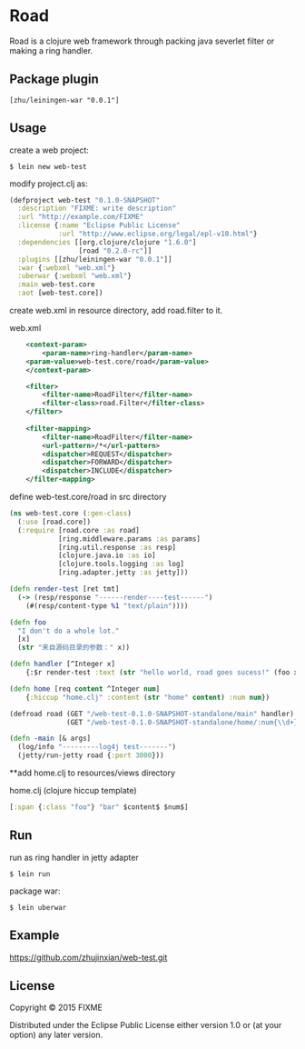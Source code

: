 # Road

Road is a clojure web framework through packing java severlet filter or making a ring handler. 

## Package plugin

    [zhu/leiningen-war "0.0.1"]

## Usage

create a web project:

    $ lein new web-test

modify project.clj as:

```clojure
(defproject web-test "0.1.0-SNAPSHOT"
  :description "FIXME: write description"
  :url "http://example.com/FIXME"
  :license {:name "Eclipse Public License"
            :url "http://www.eclipse.org/legal/epl-v10.html"}
  :dependencies [[org.clojure/clojure "1.6.0"]
                 [road "0.2.0-rc"]]
  :plugins [[zhu/leiningen-war "0.0.1"]]
  :war {:webxml "web.xml"}
  :uberwar {:webxml "web.xml"}
  :main web-test.core
  :aot [web-test.core])
```

create web.xml in resource directory, add road.filter to it.

web.xml

```xml
    <context-param>
        <param-name>ring-handler</param-name>
	<param-value>web-test.core/road</param-value>
    </context-param>

    <filter>
        <filter-name>RoadFilter</filter-name>
        <filter-class>road.Filter</filter-class>
    </filter> 
   
    <filter-mapping>
        <filter-name>RoadFilter</filter-name>
        <url-pattern>/*</url-pattern>
        <dispatcher>REQUEST</dispatcher>
        <dispatcher>FORWARD</dispatcher>
        <dispatcher>INCLUDE</dispatcher>
    </filter-mapping> 
```


define web-test.core/road in src directory


```clojure
(ns web-test.core (:gen-class)
  (:use [road.core])
  (:require [road.core :as road]
            [ring.middleware.params :as params]
            [ring.util.response :as resp]
            [clojure.java.io :as io]
            [clojure.tools.logging :as log]
            [ring.adapter.jetty :as jetty]))

(defn render-test [ret tmt]
  (-> (resp/response "------render----test------") 
    (#(resp/content-type %1 "text/plain"))))

(defn foo
  "I don't do a whole lot."
  [x]
  (str "来自源码目录的参数：" x))

(defn handler [^Integer x]
    {:$r render-test :text (str "hello world, road goes sucess!" (foo x))})

(defn home [req content ^Integer num]
    {:hiccup "home.clj" :content (str "home" content) :num num})

(defroad road (GET "/web-test-0.1.0-SNAPSHOT-standalone/main" handler) 
              (GET "/web-test-0.1.0-SNAPSHOT-standalone/home/:num{\\d+}" home))

(defn -main [& args]
  (log/info "---------log4j test-------")
  (jetty/run-jetty road {:port 3000}))

```

**add home.clj to resources/views directory

home.clj (clojure hiccup template)

```clojure
[:span {:class "foo"} "bar" $content$ $num$]
```

## Run

run as ring handler in jetty adapter
  
    $ lein run

package war:

    $ lein uberwar

## Example

<https://github.com/zhujinxian/web-test.git>

## License

Copyright © 2015 FIXME

Distributed under the Eclipse Public License either version 1.0 or (at
your option) any later version.
